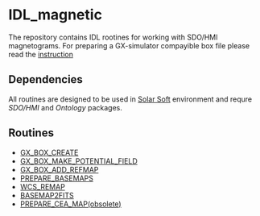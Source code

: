 # IDL_magnetic

The repository contains IDL rootines for working with SDO/HMI magnetograms.
For preparing a GX-simulator compayible box file please read  the [instruction](doc/gx_box_instruction.md)


## Dependencies
All routines are designed to be used in [Solar Soft](http://www.lmsal.com/solarsoft/sswdoc/sswdoc_jtop.html) environment and requre _SDO/HMI_ and _Ontology_ packages.

## Routines
* [GX_BOX_CREATE](doc/gx_box_create.md)
* [GX_BOX_MAKE_POTENTIAL_FIELD](doc/gx_box_make_potential_field.md)
* [GX_BOX_ADD_REFMAP](doc/gx_box_add_refmap.md)
* [PREPARE_BASEMAPS](doc/prepare_basemaps.md)
* [WCS_REMAP](doc/wcs_remap.md)
* [BASEMAP2FITS](doc/basemap2fits.md)
* [PREPARE_CEA_MAP(obsolete)](doc/prepare_cea_map.md)
